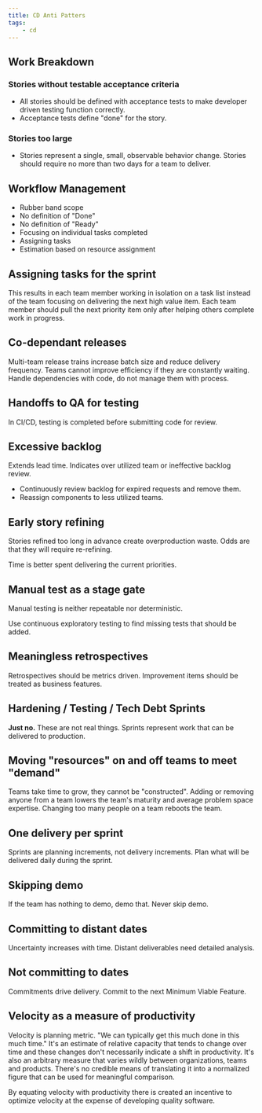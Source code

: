 ```yaml
---
title: CD Anti Patters
tags:
    - cd
---
```


## Work Breakdown

### Stories without testable acceptance criteria

- All stories should be defined with acceptance tests to make developer driven testing function correctly.
- Acceptance tests define "done" for the story.

### Stories too large

- Stories represent a single, small, observable behavior change. Stories should require no more than two days for a team to deliver.

## Workflow Management

- Rubber band scope
- No definition of "Done"
- No definition of "Ready"
- Focusing on individual tasks completed
- Assigning tasks
- Estimation based on resource assignment

## Assigning tasks for the sprint

This results in each team member working in isolation on a task list instead of the team
focusing on delivering the next high value item. Each team member should pull the next priority item only after helping others
complete work in progress.

## Co-dependant releases

Multi-team release trains increase batch size and reduce delivery frequency. Teams cannot improve efficiency if they are constantly waiting. Handle dependencies with code, do not manage them with process.

## Handoffs to QA for testing

In CI/CD, testing is completed before submitting code for review.

## Excessive backlog

Extends lead time. Indicates over utilized team or ineffective backlog review.

- Continuously review backlog for expired requests and remove them.
- Reassign components to less utilized teams.

## Early story refining

Stories refined too long in advance create overproduction waste. Odds are that they will require re-refining.

Time is better spent delivering the current priorities.

## Manual test as a stage gate

Manual testing is neither repeatable nor deterministic.

Use continuous exploratory testing to find missing tests that should be added.

## Meaningless retrospectives

Retrospectives should be metrics driven. Improvement items should be treated as business features.

## Hardening / Testing / Tech Debt Sprints

**Just no.** These are not real things. Sprints represent work that can be
delivered to production.

## Moving "resources" on and off teams to meet "demand"

Teams take time to grow, they cannot be "constructed". Adding or removing anyone
from a team lowers the team's maturity and average problem space expertise. Changing too many people on a team
reboots the team.

## One delivery per sprint

Sprints are planning increments, not delivery increments. Plan what will be delivered daily during the sprint.

## Skipping demo

If the team has nothing to demo, demo that. Never skip demo.

## Committing to distant dates

Uncertainty increases with time. Distant deliverables need detailed analysis.

## Not committing to dates

Commitments drive delivery. Commit to the next Minimum Viable Feature.

## Velocity as a measure of productivity

Velocity is planning metric. "We can typically get this much done in this much time." It's an estimate of relative capacity that tends to change over time and these changes don't necessarily indicate a shift in productivity. It's also an arbitrary measure that varies wildly between organizations, teams and products. There's no credible means of translating it into a normalized figure that can be used for meaningful comparison.

By equating velocity with productivity there is created an incentive to optimize velocity at the expense of developing quality software.
